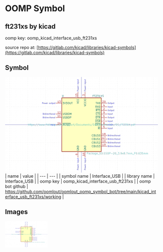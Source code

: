 # OOMP Symbol  
## ft231xs  by kicad  
  
oomp key: oomp_kicad_interface_usb_ft231xs  
  
source repo at: [https://gitlab.com/kicad/libraries/kicad-symbols](https://gitlab.com/kicad/libraries/kicad-symbols)  
## Symbol  
  
[![working.png](working_600.png)](working.png)  
| name | value | 
| --- | --- | 
| symbol name | Interface_USB | 
| library name | Interface_USB | 
| oomp key | oomp_kicad_interface_usb_ft231xs | 
| oomp bot github | https://github.com/oomlout/oomlout_oomp_symbol_bot/tree/main/kicad_interface_usb_ft231xs/working | 
## Images  
  
[![working.png](working_140.png)](working.png)  
